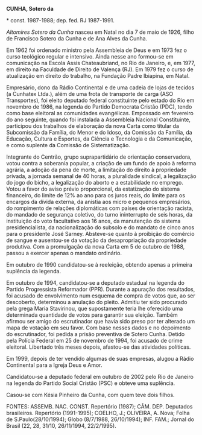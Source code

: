 **CUNHA, Sotero da**

\* const. 1987-1988; dep. fed. RJ 1987-1991.

*Altomires Sotero da Cunha* nasceu em Natal no dia 7 de maio de 1926,
filho de Francisco Sotero da Cunha e de Ana Alves da Cunha.

Em 1962 foi ordenado ministro pela Assembleia de Deus e em 1973 fez o
curso teológico regular e intensivo. Ainda nesse ano formou-se em
comunicação na Escola Assis Chateaubriand, no Rio de Janeiro, e, em
1977, em direito na Faculdade de Direito de Valença (RJ). Em 1979 fez o
curso de atualização em direito do trabalho, na Fundação Padre Ibiapina,
em Natal.

Empresário, dono da Rádio Continental e de uma cadeia de lojas de
tecidos (a Cunhatex Ltda.), além de uma frota de transporte de carga
(ASO Transportes), foi eleito deputado federal constituinte pelo estado
do Rio em novembro de 1986, na legenda do Partido Democrata Cristão
(PDC), tendo como base eleitoral as comunidades evangélicas. Empossado
em fevereiro do ano seguinte, quando foi instalada a Assembleia Nacional
Constituinte, participou dos trabalhos de elaboração da nova Carta como
titular da Subcomissão da Família, do Menor e do Idoso, da Comissão da
Família, da Educação, Cultura e Esportes, da Ciência e Tecnologia e da
Comunicação, e como suplente da Comissão de Sistematização.

Integrante do Centrão, grupo suprapartidário de orientação conservadora,
votou contra a soberania popular, a criação de um fundo de apoio à
reforma agrária, a adoção da pena de morte, a limitação do direito à
propriedade privada, a jornada semanal de 40 horas, a pluralidade
sindical, a legalização do jogo do bicho, a legalização do aborto e a
estabilidade no emprego. Votou a favor do aviso prévio proporcional, da
estatização do sistema financeiro, do limite de 12% ao ano para os juros
reais, do limite para os encargos da dívida externa, da anistia aos
micro e pequenos empresários, do rompimento de relações diplomáticas com
países de orientação racista, do mandado de segurança coletivo, do turno
ininterrupto de seis horas, da instituição do voto facultativo aos 16
anos, da manutenção do sistema presidencialista, da nacionalização do
subsolo e do mandato de cinco anos para o presidente José Sarney.
Absteve-se quanto à proibição do comércio de sangue e ausentou-se da
votação da desapropriação da propriedade produtiva. Com a promulgação da
nova Carta em 5 de outubro de 1988, passou a exercer apenas o mandato
ordinário.

Em outubro de 1990 candidatou-se à reeleição, obtendo apenas a primeira
suplência da legenda.

Em outubro de 1994, candidatou-se a deputado estadual na legenda do
Partido Progressista Reformador (PPR). Durante a apuração dos
resultados, foi acusado de envolvimento num esquema de compra de votos
que, ao ser descoberto, determinou a anulação do pleito. Admitiu ter
sido procurado pela grega Maria Stavirinou, que supostamente teria lhe
oferecido uma determinada quantidade de votos para garantir sua eleição.
Também afirmou ser amigo do escrutinador que havia sido preso por ter
alterado um mapa de votação em seu favor. Com base nesses dados e no
depoimento do escrutinador, foi pedida a prisão preventiva de Sotero
Cunha. Detido pela Polícia Federal em 25 de novembro de 1994, foi
acusado de crime eleitoral. Libertado três meses depois, afastou-se das
atividades políticas.

Em 1999, depois de ter vendido algumas de suas empresas, alugou a Rádio
Continental para a Igreja Deus e Amor.

Candidatou-se a deputado federal em outubro de 2002 pelo Rio de Janeiro
na legenda do Partido Social Cristão (PSC) e obteve uma suplência.

Casou-se com Késia Pinheiro da Cunha, com quem teve dois filhos.

FONTES: ASSEMB. NAC. CONST. Repertório (1987); CÂM. DEP. Deputados
brasileiros. Repertório (1991-1995); COELHO, J.; OLIVEIRA, A. Nova;
Folha de S.Paulo(28/10/1994); Globo (8/7/1988, 26/10/1994); INF. FAM.;
Jornal do Brasil (22, 28, 31/10, 26/11/1994, 22/2/1995).
